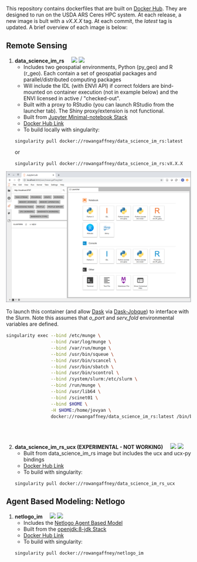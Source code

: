  This repository contains dockerfiles that are built on [Docker Hub](https://hub.docker.com/u/rowangaffney). They are designed to run on the USDA ARS Ceres HPC system. At each release, a new image is bult with a _vX.X.X_ tag. At each commit, the _latest_ tag is updated. A brief overview of each image is below:

## Remote Sensing

1. **data_science_im_rs**&nbsp;&nbsp;&nbsp;&nbsp;
![](https://img.shields.io/docker/image-size/rowangaffney/data_science_im_rs/latest)
![](https://img.shields.io/docker/pulls/rowangaffney/data_science_im_rs)
    - Includes two geospatial environments, Python (py_geo) and R (r_geo). Each contain a set of geospatial packages and parallel/distributed computing packages
    - Will include the IDL (with ENVI API) if correct folders are bind-mounted on container execution (not in example below) and the ENVI licensed in active / "checked-out".
    - Built with a proxy to RStudio (you can launch RStudio from the launcher tab). The Shiny proxy/extension is not functional.
    - Built from [Jupyter Minimal-notebook Stack](https://github.com/jupyter/docker-stacks/tree/master/minimal-notebook)
    - [Docker Hub Link](https://hub.docker.com/r/rowangaffney/data_science_im_rs)
    - To build locally with singularity:
    ```shell
    singularity pull docker://rowangaffney/data_science_im_rs:latest
    ```
    or
    ```shell
    singularity pull docker://rowangaffney/data_science_im_rs:vX.X.X
    ```
  <img src="/readme_images/data_science_im_rs_screenshot.png" width="600">
  
  To launch this container (and allow [Dask](https://distributed.dask.org/en/latest/) via [Dask-Jobque](https://jobqueue.dask.org/en/latest/)) to interface with the Slurm. Note this assumes that *o_port* and *serv_fold* environmental variables are defined.
  ```bash
  singularity exec --bind /etc/munge \
                   --bind /var/log/munge \
                   --bind /var/run/munge \
                   --bind /usr/bin/squeue \
                   --bind /usr/bin/scancel \
                   --bind /usr/bin/sbatch \
                   --bind /usr/bin/scontrol \
                   --bind /system/slurm:/etc/slurm \
                   --bind /run/munge \
                   --bind /usr/lib64 \
                   --bind /scinet01 \
                   --bind $HOME \
                   -H $HOME:/home/jovyan \
                   docker://rowangaffney/data_science_im_rs:latest /bin/bash -c 'unset XDG_RUNTIME_DIR && \
                                                                                 start.sh jupyter lab --notebook-dir=$serv_fold \
                                                                                 --no-browser --ip=$(hostname -i) \
                                                                                 --port=$o_port'
```

2. **data_science_im_rs_ucx (EXPERIMENTAL - NOT WORKING)**&nbsp;&nbsp;&nbsp;&nbsp;
![](https://img.shields.io/docker/image-size/rowangaffney/data_science_im_rs_ucx/latest)
![](https://img.shields.io/docker/pulls/rowangaffney/data_science_im_rs_ucx)
    - Built from data_science_im_rs image but includes the ucx and ucx-py bindings
    - [Docker Hub Link](https://hub.docker.com/r/rowangaffney/data_science_im_rs)
    - To build with singularity:
    ```shell
    singularity pull docker://rowangaffney/data_science_im_rs_ucx

## Agent Based Modeling: Netlogo

1. **netlogo_im**&nbsp;&nbsp;&nbsp;&nbsp;
![](https://img.shields.io/docker/image-size/rowangaffney/netlogo_im/latest)
![](https://img.shields.io/docker/pulls/rowangaffney/netlogo_im)
    - Includes the [Netlogo Agent Based Model](https://ccl.northwestern.edu/netlogo/)
    - Built from the [openjdk:8-jdk Stack](https://github.com/docker-library/docs/blob/master/openjdk/README.md#supported-tags-and-respective-dockerfile-links)
    - [Docker Hub Link](https://hub.docker.com/repository/docker/rowangaffney/netlogo_im)
    - To build with singularity:
    ```shell
    singularity pull docker://rowangaffney/netlogo_im
    ```
